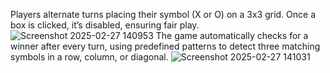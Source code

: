 Players alternate turns placing their symbol (X or O) on a 3x3 grid. Once a box is clicked, it’s disabled, ensuring fair play.
![Screenshot 2025-02-27 140953](https://github.com/user-attachments/assets/b341adee-98d9-428a-b956-5912769dd116)
The game automatically checks for a winner after every turn, using predefined patterns to detect three matching symbols in a row, column, or diagonal.
![Screenshot 2025-02-27 141031](https://github.com/user-attachments/assets/ef3004fa-cd8d-4260-aed4-810cb20c417d)
